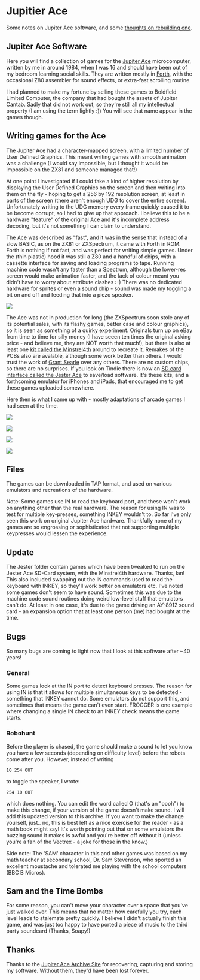 # Jupitier Ace

Some notes on Jupiter Ace software, and some [thoughts on rebuilding one](hardware.md).


## Jupiter Ace Software

Here you will find a collection of games for the [Jupiter Ace](https://jupiter-ace.co.uk/whatisanace.html) microcomputer, written by me in around 1984, when I was 16 and should have been out of my bedroom learning social skills. They are written mostly in [Forth](https://jupiter-ace.co.uk/whatisforth.html), with the occasional Z80 assembler for sound effects, or extra-fast scrolling routine.

I had planned to make my fortune by selling these games to Boldfield Limited Computer, the company that had bought the assets of Jupiter Cantab. Sadly that did not work out, so they're still all my intellectual property (I am using the term lightly :)) You will see that name appear in the games though.

## Writing games for the Ace

The Jupiter Ace had a character-mapped screen, with a limited number of User Defined Graphics. This meant writing games with smooth animation was a challenge (I would say impossible, but I thought it would be impossible on the ZX81 and someone managed that!)

At one point I investigated if I could fake a kind of higher resolution by displaying the User Defined Graphics on the screen and then writing into them on the fly - hoping to get a 256 by 192 resolution screen, at least in parts of the screen (there aren't enough UDG to cover the entire screen). Unfortunately writing to the UDG memory every frame quickly caused it to be become corrupt, so I had to give up that approach. I believe this to be a hardware "feature" of the original Ace and it's incomplete address decoding, but it's not something I can claim to understand.

The Ace was described as "fast", and it was in the sense that instead of a slow BASIC, as on the ZX81 or ZXSpectrum, it came with Forth in ROM. Forth is nothing if not fast, and was perfect for writing simple games. Under the (thin plastic) hood it was still a Z80 and a handful of chips, with a cassette interface for saving and loading programs to tape. Running machine code wasn't any faster than a Spectrum, although the lower-res screen would make animation faster, and the lack of colour meant you didn't have to worry about attribute clashes :-) There was no dedicated hardware for sprites or even a sound chip - sound was made my toggling a bit on and off and feeding that into a piezo speaker.

![](jupiter_ace_advert.png)

The Ace was not in production for long (the ZXSpectrum soon stole any of its potential sales, with its flashy games, better case and colour graphics), so it is seen as something of a quirky experiment. Originals turn up on eBay from time to time for silly money (I have seeen ten times the original asking price - and believe me, they are NOT worth that much!), but there is also at least one [kit called the Minstrel4th](https://www.thefuturewas8bit.com/minstrel4th.html) around to recreate it. Remakes of the PCBs also are avalable, although some work better than others. I would trust the work of [Grant Searle](http://searle.x10host.com/JupiterAce/JupiterAce.html) over any others. There are no custom chips, so there are no surprises. If you look on Tindie there is now an [SD card interface called the Jester Ace](https://www.tindie.com/stores/dr_ian_johnson/) to save/load software. It's these kits, and a forthcoming emulator for iPhones and iPads, that encouraged me to get these games uploaded somewhere.


Here then is what I came up with - mostly adaptations of arcade games I had seen at the time.

![](shot1.png)

![](shot2.png)

![](shot3.png)

![](shot4.png)

## Files

The games can be downloaded in TAP format, and used on various emulators and recreations of the hardware.

Note: Some games use IN to read the keyboard port, and these won't work on anything other than the real hardware.
The reason for using IN was to test for multiple key-presses, something INKEY wouldn't to. So far I've only seen this work on original Jupiter Ace hardware. Thankfully none of my games are so engrossing or sophisticated that not supporting multiple keypresses would lessen the experience.


## Update

The Jester folder contain games which have been tweaked to run on the Jester Ace SD-Card system, with the Minstrel4th hardware. Thanks, Ian!
This also included swapping out the IN commands used to read the keyboard with INKEY, so they'll work better on emulators etc.
I've noted some games don't seem to have sound. Sometimes this was due to the machine code sound routines doing weird low-level stuff that emulators can't do.
At least in one case, it's due to the game driving an AY-8912 sound card - an expansion option that at least one person (me) had bought at the time.

## Bugs

So many bugs are coming to light now that I look at this software after ~40 years!

### General

Some games look at the IN port to detect keyboard presses. The reason for using IN is that it allows for multiple simultaneous keys to be detected - something that INKEY cannot do. Some emulators do not support this, and sometimes that means the game can't even start. FROGGER is one example where changing a single IN check to an INKEY check means the game starts.

### Robohunt

Before the player is chased, the game should make a sound to let you know you have a few seconds (depending on difficulty level) before the robots come after you. However, instead of writing 

```
10 254 OUT
```

to toggle the speaker, I wrote:

```
254 10 OUT
```

which does nothing. You can edit the word called O (that's an "oooh") to make this change, if your version of the game doesn't make sound. I will add this updated version to this archive. If you want to make the change yourself, just.. no, this is best left as a nice exercise for the reader - as a math book might say! It's worth pointing out that on some emulators the buzzing sound it makes is awful and you're better off without it (unless you're a fan of the Vectrex - a joke for those in the know.)

Side note: The 'SAM' character in this and other games was based on my math teacher at secondary school, Dr. Sam Stevenson, who sported an excellent moustache and tolerated me playing with the school computers (BBC B Micros).

## Sam and the Time Bombs

For some reason, you can't move your character over a space that you've just walked over. This means that no matter how carefully you try, each level leads to stalemate pretty quickly. I believe I didn't actually finish this game, and was just too happy to have ported a piece of music to the third party soundcard (Thanks, Soapy!)


## Thanks

Thanks to the [Jupiter Ace Archive Site](https://jupiter-ace.co.uk) for recovering, capturing and storing my software. Without them, they'd have been lost forever.